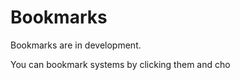 # Bookmarks

Bookmarks are in development.

You can bookmark systems by clicking them and cho
<!--stackedit_data:
eyJoaXN0b3J5IjpbODYxMzQxNjU2LC0xNjk4NDQ1NTAwXX0=
-->